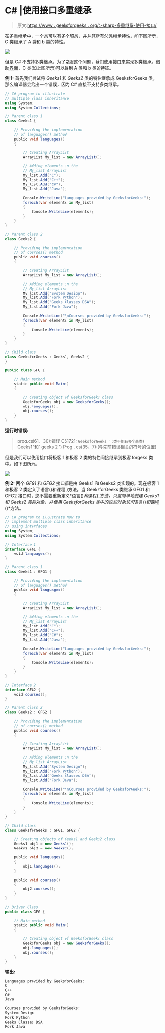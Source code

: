 # C# |使用接口多重继承

> 原文:[https://www . geeksforgeeks . org/c-sharp-多重继承-使用-接口/](https://www.geeksforgeeks.org/c-sharp-multiple-inheritance-using-interfaces/)

在多重继承中，一个类可以有多个超类，并从其所有父类继承特性。如下图所示，C 类继承了 A 类和 b 类的特性。

![](img/e85374c4dad488bfe93f1e066b2e0898.png)

但是 C# 不支持多类继承。为了克服这个问题，我们使用接口来实现多类继承。借助[界面](https://www.geeksforgeeks.org/c-sharp-interface/)，C 类(如上图所示)可以得到 A 类和 b 类的特征。

**例 1:** 首先我们尝试将 *Geeks1* 和 *Geeks2* 类的特性继承成 GeeksforGeeks 类，那么编译器会给出一个错误，因为 C# 直接不支持多类继承。

```cs
// C# program to illustrate
// multiple class inheritance
using System;
using System.Collections;

// Parent class 1
class Geeks1 {

    // Providing the implementation
    // of languages() method
    public void languages()
    {

        // Creating ArrayList
        ArrayList My_list = new ArrayList();

        // Adding elements in the
        // My_list ArrayList
        My_list.Add("C");
        My_list.Add("C++");
        My_list.Add("C#");
        My_list.Add("Java");

        Console.WriteLine("Languages provided by GeeksforGeeks:");
        foreach(var elements in My_list)
        {
            Console.WriteLine(elements);
        }
    }
}

// Parent class 2
class Geeks2 {

    // Providing the implementation
    // of courses() method
    public void courses()
    {

        // Creating ArrayList
        ArrayList My_list = new ArrayList();

        // Adding elements in the
        // My_list ArrayList
        My_list.Add("System Design");
        My_list.Add("Fork Python");
        My_list.Add("Geeks Classes DSA");
        My_list.Add("Fork Java");

        Console.WriteLine("\nCourses provided by GeeksforGeeks:");
        foreach(var elements in My_list)
        {
            Console.WriteLine(elements);
        }
    }
}

// Child class
class GeeksforGeeks : Geeks1, Geeks2 {
}

public class GFG {

    // Main method
    static public void Main()
    {

        // Creating object of GeeksforGeeks class
        GeeksforGeeks obj = new GeeksforGeeks();
        obj.languages();
        obj.courses();
    }
}
```

**运行时错误:**

> prog.cs(61，30):错误 CS1721: `GeeksforGeeks ':类不能有多个基类(` Geeks1 '和` geeks 2 ')
> Prog . cs(35，7):(与先前错误相关的符号的位置)

但是我们可以使用接口将极客 1 和极客 2 类的特性间接继承到极客 forgeks 类中。如下图所示。

![](img/216c073594d92019bd8c0db754a14197.png)

**例 2:** 两个 *GFG1* 和 *GFG2* 接口都是由 Geeks1 和 Geeks2 类实现的。现在极客 1 和极客 2 类定义了语言()和课程()方法。当 GeeksforGeeks 类继承 GFG1 和 GFG2 接口时，您不需要重新定义*语言()*和*课程()*方法，只需简单地创建 *Geeks1* 和 *Geeks2* 类的对象，并使用 GeeksforGeeks 类中的这些对象访问*语言()*和*课程()*方法。

```cs
// C# program to illustrate how to
// implement multiple class inheritance
// using interfaces
using System;
using System.Collections;

// Interface 1
interface GFG1 {
    void languages();
}

// Parent class 1
class Geeks1 : GFG1 {

    // Providing the implementation
    // of languages() method
    public void languages()
    {

        // Creating ArrayList
        ArrayList My_list = new ArrayList();

        // Adding elements in the
        // My_list ArrayList
        My_list.Add("C");
        My_list.Add("C++");
        My_list.Add("C#");
        My_list.Add("Java");

        Console.WriteLine("Languages provided by GeeksforGeeks:");
        foreach(var elements in My_list)
        {
            Console.WriteLine(elements);
        }
    }
}

// Interface 2
interface GFG2 {
    void courses();
}

// Parent class 2
class Geeks2 : GFG2 {

    // Providing the implementation
    // of courses() method
    public void courses()
    {

        // Creating ArrayList
        ArrayList My_list = new ArrayList();

        // Adding elements in the
        // My_list ArrayList
        My_list.Add("System Design");
        My_list.Add("Fork Python");
        My_list.Add("Geeks Classes DSA");
        My_list.Add("Fork Java");

        Console.WriteLine("\nCourses provided by GeeksforGeeks:");
        foreach(var elements in My_list)
        {
            Console.WriteLine(elements);
        }
    }
}

// Child class
class GeeksforGeeks : GFG1, GFG2 {

    // Creating objects of Geeks1 and Geeks2 class
    Geeks1 obj1 = new Geeks1();
    Geeks2 obj2 = new Geeks2();

    public void languages()
    {
        obj1.languages();
    }

    public void courses()
    {
        obj2.courses();
    }
}

// Driver Class
public class GFG {

    // Main method
    static public void Main()
    {

        // Creating object of GeeksforGeeks class
        GeeksforGeeks obj = new GeeksforGeeks();
        obj.languages();
        obj.courses();
    }
}
```

**输出:**

```cs
Languages provided by GeeksforGeeks:
C
C++
C#
Java

Courses provided by GeeksforGeeks:
System Design
Fork Python
Geeks Classes DSA
Fork Java

```